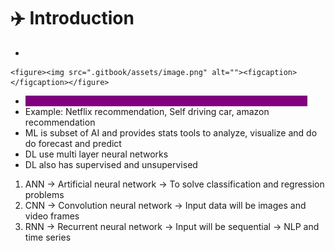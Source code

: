 # ✈️ Introduction

*

    <figure><img src=".gitbook/assets/image.png" alt=""><figcaption></figcaption></figure>
* <mark style="color:purple;background-color:purple;">**AI is to create applications that will be able to perform its own task**</mark>
* Example: Netflix recommendation, Self driving car, amazon recommendation
* ML is subset of AI and provides stats tools to analyze, visualize and do do forecast and predict
* DL use multi layer neural networks
* DL also has supervised and unsupervised

1. ANN -> Artificial neural network -> To solve classification and regression problems
2. CNN -> Convolution neural network -> Input data will be images and video frames&#x20;
3. RNN -> Recurrent neural network -> Input will be sequential -> NLP and time series
